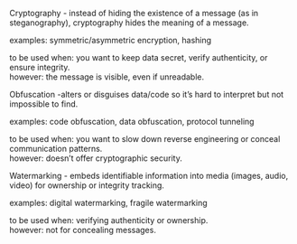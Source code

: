  Cryptography - instead of hiding the existence of a message (as in steganography), cryptography hides the meaning of a message.

examples: symmetric/asymmetric encryption, hashing

to be used when: you want to keep data secret, verify authenticity, or ensure integrity.  
however: the message is visible, even if unreadable.



Obfuscation -alters or disguises data/code so it’s hard to interpret but not impossible to find.

examples: code obfuscation, data obfuscation, protocol tunneling

to be used when: you want to slow down reverse engineering or conceal communication patterns.  
however: doesn’t offer cryptographic security.



Watermarking - embeds identifiable information into media (images, audio, video) for ownership or integrity tracking.

examples: digital watermarking, fragile watermarking  

to be used when: verifying authenticity or ownership.  
however: not for concealing messages.
